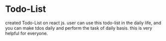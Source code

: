 # Todo-List

created Todo-List on react js. user can use this todo-list in the daily life, and you can make tdos daily and perform the task of daily basis. this is very helpful for everyone.
